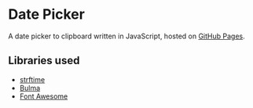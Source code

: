 # Date Picker
A date picker to clipboard written in JavaScript, hosted on [GitHub Pages](https://frederikstroem.github.io/date-picker/).

## Libraries used
- [strftime](https://github.com/samsonjs/strftime)
- [Bulma](https://github.com/jgthms/bulma)
- [Font Awesome](https://github.com/FortAwesome/Font-Awesome)
